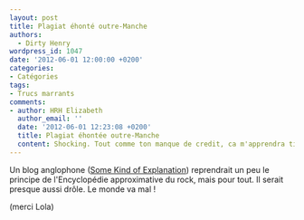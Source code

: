 ```yaml
---
layout: post
title: Plagiat éhonté outre-Manche
authors:
  - Dirty Henry
wordpress_id: 1047
date: '2012-06-01 12:00:00 +0200'
categories:
- Catégories
tags:
- Trucs marrants
comments:
- author: HRH Elizabeth
  author_email: ''
  date: '2012-06-01 12:23:08 +0200'
  title: Plagiat éhontée outre-Manche
  content: Shocking. Tout comme ton manque de credit, ca m'apprendra tiens.
---
```

Un blog anglophone ([Some Kind of Explanation](http://somekindofexplanation.blogspot.co.uk/)) reprendrait un peu le principe de l'Encyclopédie approximative du rock, mais pour tout. Il serait presque aussi drôle. Le monde va mal !

(merci Lola)
